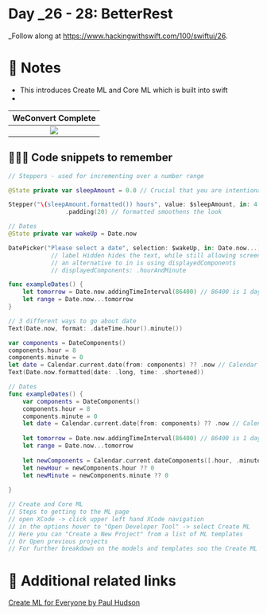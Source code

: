 # Day _26 - 28: BetterRest


_Follow along at https://www.hackingwithswift.com/100/swiftui/26.

# 📒 Notes
- This introduces Create ML and Core ML which is built into swift
- 

WeConvert Complete            |
:-------------------------:|
![](..)  |


## 👨🏾‍💻 Code snippets to remember

```swift
// Steppers - used for incrementing over a number range

@State private var sleepAmount = 0.0 // Crucial that you are intentional with this data type. It will need to be the same as the stepper

Stepper("\(sleepAmount.formatted()) hours", value: $sleepAmount, in: 4...12, step: 0.25)
                .padding(20) // formatted smoothens the look
```

```swift
// Dates
@State private var wakeUp = Date.now

DatePicker("Please select a date", selection: $wakeUp, in: Date.now...).labelsHidden()
            // label Hidden hides the text, while still allowing screen readers to read it
            // an alternative to in is using displayedComponents
            // displayedComponents: .hourAndMinute

func exampleDates() {
    let tomorrow = Date.now.addingTimeInterval(86400) // 86400 is 1 day in seconds
    let range = Date.now...tomorrow
}
```

```swift
// 3 different ways to go about date
Text(Date.now, format: .dateTime.hour().minute())

var components = DateComponents()
components.hour = 8
components.minute = 0
let date = Calendar.current.date(from: components) ?? .now // Calendar current returns an optional
Text(Date.now.formatted(date: .long, time: .shortened))

```

```swift
// Dates
func exampleDates() {
    var components = DateComponents()
    components.hour = 8
    components.minute = 0
    let date = Calendar.current.date(from: components) ?? .now // Calendar current returns an optional
    
    let tomorrow = Date.now.addingTimeInterval(86400) // 86400 is 1 day in seconds
    let range = Date.now...tomorrow
    
    let newComponents = Calendar.current.dateComponents([.hour, .minute], from: .now)
    let newHour = newComponents.hour ?? 0
    let newMinute = newComponents.minute ?? 0
    
}
```


```swift
// Create and Core ML
// Steps to getting to the ML page
// open XCode -> click upper left hand XCode navigation
// in the options hover to "Open Developer Tool" -> select Create ML
// Here you can "Create a New Project" from a list of ML templates
// Or Open previous projects
// For further breakdown on the models and templates soo the Create ML for Everyone video
```

# 🔗 Additional related links
[Create ML for Everyone by Paul Hudson](https://www.youtube.com/watch?v=a905KIBw1hs)